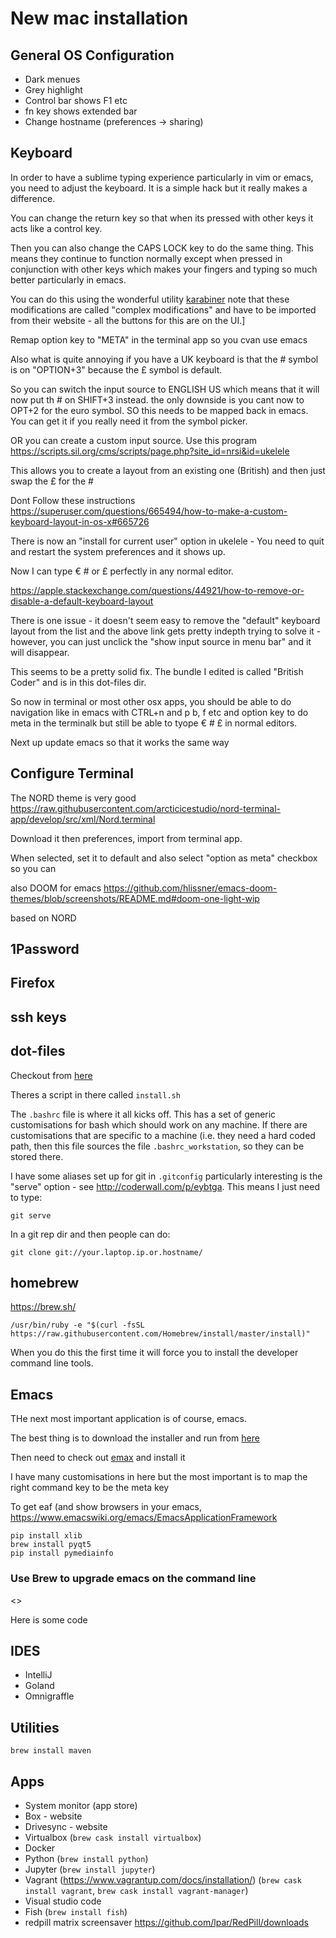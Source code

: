 # New mac installation

## General OS Configuration

- Dark menues
- Grey highlight
- Control bar shows F1 etc
- fn key shows extended bar
- Change hostname (preferences -> sharing)

## Keyboard

In order to have a sublime typing experience particularly in vim or emacs, you need to adjust the keyboard. It is a simple hack but it really makes a difference.

You can change the return key so that when its pressed with other keys it acts like a control key.

Then you can also change the CAPS LOCK key to do the same thing. This means they continue to function normally except when pressed in conjunction with other keys which makes your fingers and typing so much better particularly in emacs.

You can do this using the wonderful utility [karabiner](https://pqrs.org/osx/karabiner/) note that these modifications are called "complex modifications" and have to be imported from their website - all the buttons for this are on the UI.]

Remap option key to "META" in the terminal app so you cvan use emacs

Also what is quite annoying if you have a UK keyboard is that the # symbol is on "OPTION+3" because the £ symbol is default.

So you can switch the input source to ENGLISH US which means that it will now put th # on SHIFT+3 instead. the only downside is you cant now to OPT+2 for the euro symbol. SO this needs to be mapped back in emacs. You can get it if you really need it from the symbol picker.

OR you can create a custom input source. Use this program https://scripts.sil.org/cms/scripts/page.php?site_id=nrsi&id=ukelele

This allows you to create a layout from an existing one (British) and then just swap the £ for the #

Dont Follow these instructions https://superuser.com/questions/665494/how-to-make-a-custom-keyboard-layout-in-os-x#665726

There is now an "install for current user" option in ukelele - You need to quit and restart the system preferences and it shows up.

Now I can type € # or £ perfectly in any normal editor.

https://apple.stackexchange.com/questions/44921/how-to-remove-or-disable-a-default-keyboard-layout

There is one issue - it doesn't seem easy to remove the "default" keyboard layout from the list and the above link gets pretty indepth trying to solve it - however, you can just unclick the "show input source in menu bar" and it will disappear.

This seems to be a pretty solid fix. The bundle I edited is called "British Coder" and is in this dot-files dir.

So now in terminal or most other osx apps, you should be able to do navigation like in emacs with CTRL+n and p b, f etc and option key to do meta in the terminalk but still be able to tyope € # £ in normal editors.

Next up update emacs so that it works the same way

## Configure Terminal

The NORD theme is very good https://raw.githubusercontent.com/arcticicestudio/nord-terminal-app/develop/src/xml/Nord.terminal

Download it then preferences, import from terminal app. 

When selected, set it to default and also select "option as meta" checkbox so you can 

also DOOM for emacs https://github.com/hlissner/emacs-doom-themes/blob/screenshots/README.md#doom-one-light-wip

based on NORD


## 1Password
## Firefox

## ssh keys

## dot-files

Checkout from [here](https://github.com/jimbarritt/dot-files)

Theres a script in there called `install.sh`

The `.bashrc` file is where it all kicks off. This has a set of generic customisations for bash which should work on any machine. If there are customisations that are specific to a machine (i.e. they need a hard coded path, then this file sources the file `.bashrc_workstation`, so they can be stored there.

I have some aliases set up for git in `.gitconfig` particularly interesting is the "serve" option - see http://coderwall.com/p/eybtga. This means I just need to type:

    git serve

In a git rep dir and then people can do:

    git clone git://your.laptop.ip.or.hostname/





## homebrew

https://brew.sh/


`/usr/bin/ruby -e "$(curl -fsSL https://raw.githubusercontent.com/Homebrew/install/master/install)"`

When you do this the first time it will force you to install the developer command line tools.

## Emacs

THe next most important application is of course, emacs.

The best thing is to download the installer and run from [here](https://emacsformacosx.com/)

Then need to check out [emax](git@github.com:ixcode/emax.git) and install it

I have many customisations in here but the most important is to map the right command key to be the meta key 

To get eaf (and show browsers in your emacs, https://www.emacswiki.org/emacs/EmacsApplicationFramework

```
pip install xlib
brew install pyqt5
pip install pymediainfo
```

### Use Brew to upgrade emacs on the command line

<<needs more work and thought>>

Here is some code












## IDES

- IntelliJ
- Goland
- Omnigraffle

## Utilities

```
brew install maven
```
## Apps

- System monitor (app store)
- Box - website
- Drivesync - website
- Virtualbox (`brew cask install virtualbox`)
- Docker
- Python (`brew install python`)
- Jupyter (`brew install jupyter`)
- Vagrant (https://www.vagrantup.com/docs/installation/) (`brew cask install vagrant`, `brew cask install vagrant-manager`)
- Visual studio code
- Fish (`brew install fish`)
- redpill matrix screensaver https://github.com/lpar/RedPill/downloads
